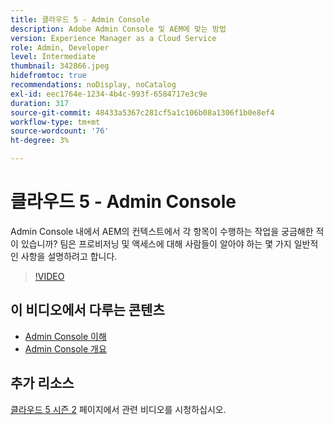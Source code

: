 ```yaml
---
title: 클라우드 5 - Admin Console
description: Adobe Admin Console 및 AEM에 맞는 방법
version: Experience Manager as a Cloud Service
role: Admin, Developer
level: Intermediate
thumbnail: 342866.jpeg
hidefromtoc: true
recommendations: noDisplay, noCatalog
exl-id: eec1764e-1234-4b4c-993f-6584717e3c9e
duration: 317
source-git-commit: 48433a5367c281cf5a1c106b08a1306f1b0e8ef4
workflow-type: tm+mt
source-wordcount: '76'
ht-degree: 3%

---
```


# 클라우드 5 - Admin Console

Admin Console 내에서 AEM의 컨텍스트에서 각 항목이 수행하는 작업을 궁금해한 적이 있습니까? 팀은 프로비저닝 및 액세스에 대해 사람들이 알아야 하는 몇 가지 일반적인 사항을 설명하려고 합니다.

>[!VIDEO](https://video.tv.adobe.com/v/342866?quality=12&learn=on)

## 이 비디오에서 다루는 콘텐츠

+ [Admin Console 이해](https://experienceleague.adobe.com/docs/experience-manager-cloud-service/content/onboarding/onboarding-concepts/admin-console.html?lang=ko)
+ [Admin Console 개요](https://helpx.adobe.com/kr/enterprise/using/admin-console.html)

## 추가 리소스

[클라우드 5 시즌 2](../cloud5-season-2.md) 페이지에서 관련 비디오를 시청하십시오.
